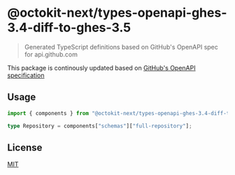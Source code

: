 # @octokit-next/types-openapi-ghes-3.4-diff-to-ghes-3.5

> Generated TypeScript definitions based on GitHub's OpenAPI spec for api.github.com

This package is continously updated based on [GitHub's OpenAPI specification](https://github.com/github/rest-api-description/)

## Usage

```ts
import { components } from "@octokit-next/types-openapi-ghes-3.4-diff-to-ghes-3.5";

type Repository = components["schemas"]["full-repository"];
```

## License

[MIT](LICENSE)
